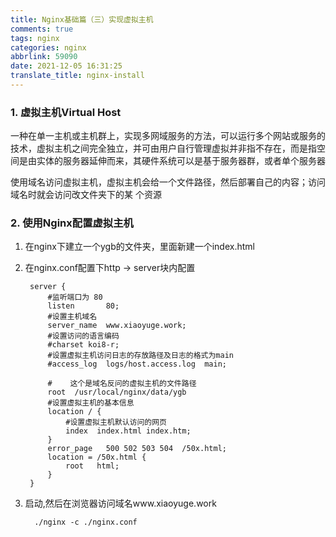 ```yaml
---
title: Nginx基础篇（三）实现虚拟主机
comments: true
tags: nginx
categories: nginx
abbrlink: 59090
date: 2021-12-05 16:31:25
translate_title: nginx-install
---
```

### 1. 虚拟主机Virtual Host
一种在单一主机或主机群上，实现多网域服务的方法，可以运行多个网站或服务的技术，虚拟主机之间完全独立，并可由用户自行管理虚拟并非指不存在，而是指空间是由实体的服务器延伸而来，其硬件系统可以是基于服务器群，或者单个服务器

使用域名访问虚拟主机，虚拟主机会给一个文件路径，然后部署自己的内容；访问域名时就会访问改文件夹下的某 个资源

### 2. 使用Nginx配置虚拟主机
1. 在nginx下建立一个ygb的文件夹，里面新建一个index.html
2. 在nginx.conf配置下http -> server块内配置
   ```text
    server {
        #监听端口为 80
        listen       80;
        #设置主机域名
        server_name  www.xiaoyuge.work;
        #设置访问的语言编码
        #charset koi8-r;
        #设置虚拟主机访问日志的存放路径及日志的格式为main
        #access_log  logs/host.access.log  main;
   
        #    这个是域名反问的虚拟主机的文件路径
        root  /usr/local/nginx/data/ygb
        #设置虚拟主机的基本信息
        location / {
            #设置虚拟主机默认访问的网页
            index  index.html index.htm;
        }
        error_page   500 502 503 504  /50x.html;
        location = /50x.html {
            root   html;
        }
    }
   ```

3. 启动,然后在浏览器访问域名www.xiaoyuge.work
    ```shell
      ./nginx -c ./nginx.conf
   ```